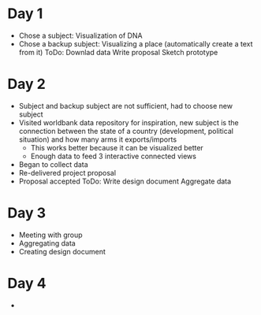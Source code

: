 # Day 1
- Chose a subject: Visualization of DNA
- Chose a backup subject: Visualizing a place (automatically create a text from it)
ToDo:
Downlad data
Write proposal
Sketch prototype

# Day 2
- Subject and backup subject are not sufficient, had to choose new subject
- Visited worldbank data repository for inspiration, new subject is the connection between the state of a country (development, political situation) and how many arms it exports/imports
  - This works better because it can be visualized better
  - Enough data to feed 3 interactive connected views
- Began to collect data
- Re-delivered project proposal
- Proposal accepted
ToDo:
Write design document
Aggregate data

# Day 3
- Meeting with group
- Aggregating data
- Creating design document


# Day 4
-
